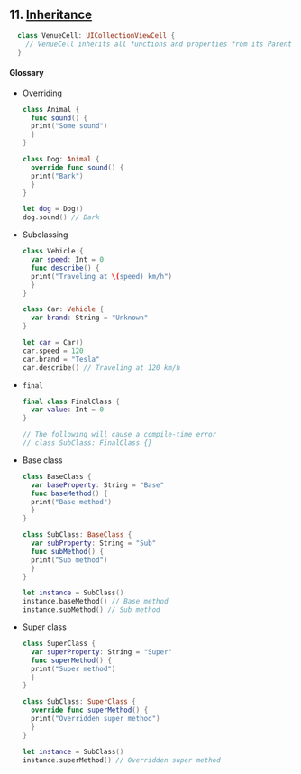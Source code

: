 ## 11. [Inheritance](https://docs.swift.org/swift-book/LanguageGuide/Inheritance.html)

```swift 
  class VenueCell: UICollectionViewCell {
    // VenueCell inherits all functions and properties from its Parent class, UICollectionViewCell
  }
  ```
  
  #### Glossary 
    
* Overriding 
  ```swift
  class Animal {
    func sound() {
    print("Some sound")
    }
  }

  class Dog: Animal {
    override func sound() {
    print("Bark")
    }
  }

  let dog = Dog()
  dog.sound() // Bark
  ```

* Subclassing 
  ```swift
  class Vehicle {
    var speed: Int = 0
    func describe() {
    print("Traveling at \(speed) km/h")
    }
  }

  class Car: Vehicle {
    var brand: String = "Unknown"
  }

  let car = Car()
  car.speed = 120
  car.brand = "Tesla"
  car.describe() // Traveling at 120 km/h
  ```

* `final`
  ```swift
  final class FinalClass {
    var value: Int = 0
  }

  // The following will cause a compile-time error
  // class SubClass: FinalClass {}
  ```

* Base class 
  ```swift
  class BaseClass {
    var baseProperty: String = "Base"
    func baseMethod() {
    print("Base method")
    }
  }

  class SubClass: BaseClass {
    var subProperty: String = "Sub"
    func subMethod() {
    print("Sub method")
    }
  }

  let instance = SubClass()
  instance.baseMethod() // Base method
  instance.subMethod() // Sub method
  ```

* Super class
  ```swift
  class SuperClass {
    var superProperty: String = "Super"
    func superMethod() {
    print("Super method")
    }
  }

  class SubClass: SuperClass {
    override func superMethod() {
    print("Overridden super method")
    }
  }

  let instance = SubClass()
  instance.superMethod() // Overridden super method
  ```
